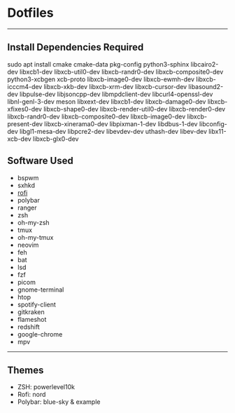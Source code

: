 # Dotfiles
---

## Install Dependencies Required
sudo apt install cmake cmake-data pkg-config python3-sphinx libcairo2-dev libxcb1-dev libxcb-util0-dev libxcb-randr0-dev libxcb-composite0-dev python3-xcbgen xcb-proto libxcb-image0-dev libxcb-ewmh-dev libxcb-icccm4-dev libxcb-xkb-dev libxcb-xrm-dev libxcb-cursor-dev libasound2-dev libpulse-dev libjsoncpp-dev libmpdclient-dev libcurl4-openssl-dev libnl-genl-3-dev meson libxext-dev libxcb1-dev libxcb-damage0-dev libxcb-xfixes0-dev libxcb-shape0-dev libxcb-render-util0-dev libxcb-render0-dev libxcb-randr0-dev libxcb-composite0-dev libxcb-image0-dev libxcb-present-dev libxcb-xinerama0-dev libpixman-1-dev libdbus-1-dev libconfig-dev libgl1-mesa-dev libpcre2-dev libevdev-dev uthash-dev libev-dev libx11-xcb-dev libxcb-glx0-dev

## Software Used
- bspwm
- sxhkd
- [rofi](https://github.com/davatorium/rofi)
- polybar
- ranger
- zsh
- oh-my-zsh
- tmux
- oh-my-tmux
- neovim
- feh
- bat
- lsd
- fzf
- picom
- gnome-terminal
- htop
- spotify-client
- gitkraken
- flameshot
- redshift
- google-chrome
- mpv
---
## Themes
- ZSH: powerlevel10k
- Rofi: nord
- Polybar: blue-sky & example
